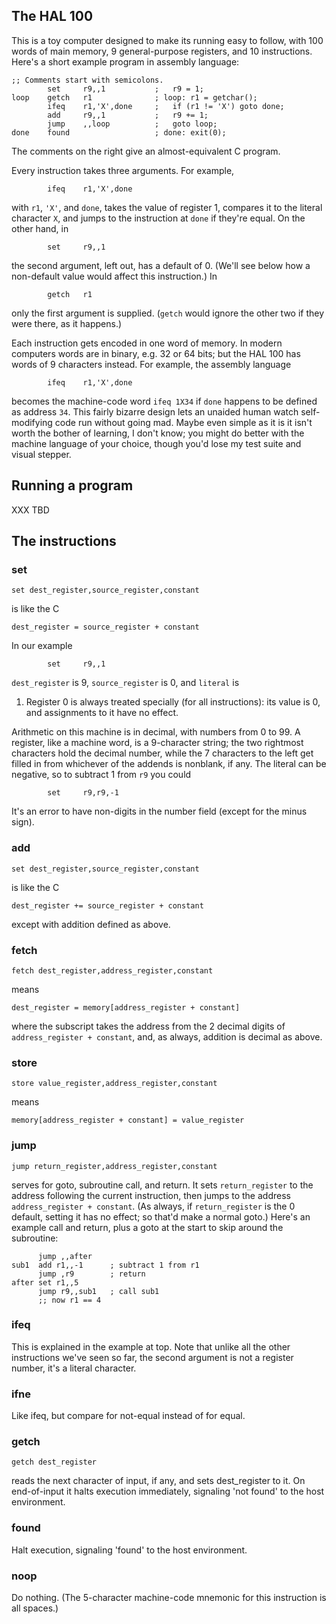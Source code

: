 ## The HAL 100

This is a toy computer designed to make its running easy to follow,
with 100 words of main memory, 9 general-purpose registers, and 10
instructions. Here's a short example program in assembly language:

    ;; Comments start with semicolons.
            set     r9,,1           ;   r9 = 1;
    loop    getch   r1              ; loop: r1 = getchar();
            ifeq    r1,'X',done     ;   if (r1 != 'X') goto done;
            add     r9,,1           ;   r9 += 1;
            jump    ,,loop          ;   goto loop;
    done    found                   ; done: exit(0);

The comments on the right give an almost-equivalent C program.

Every instruction takes three arguments. For example, 

            ifeq    r1,'X',done

with `r1`, `'X'`, and `done`, takes the value of register 1, compares it to 
the literal character `X`, and jumps to the instruction at `done` if they're
equal. On the other hand, in

            set     r9,,1

the second argument, left out, has a default of 0. (We'll see below
how a non-default value would affect this instruction.) In

            getch   r1

only the first argument is supplied. (`getch` would ignore the other
two if they were there, as it happens.)

Each instruction gets encoded in one word of memory. In modern
computers words are in binary, e.g. 32 or 64 bits; but the HAL 100 has
words of 9 characters instead. For example, the assembly language

            ifeq    r1,'X',done

becomes the machine-code word `ifeq 1X34` if `done` happens to be
defined as address `34`. This fairly bizarre design lets an unaided
human watch self-modifying code run without going mad. Maybe even
simple as it is it isn't worth the bother of learning, I don't know;
you might do better with the machine language of your choice, though
you'd lose my test suite and visual stepper.

## Running a program

XXX TBD


## The instructions

### set

    set dest_register,source_register,constant

is like the C

    dest_register = source_register + constant

In our example

            set     r9,,1

`dest_register` is 9, `source_register` is 0, and `literal` is
1. Register 0 is always treated specially (for all instructions): its
value is 0, and assignments to it have no effect.

Arithmetic on this machine is in decimal, with numbers from 0 to 99. A
register, like a machine word, is a 9-character string; the two
rightmost characters hold the decimal number, while the 7 characters
to the left get filled in from whichever of the addends is nonblank,
if any. The literal can be negative, so to subtract 1 from `r9` you could

            set     r9,r9,-1

It's an error to have non-digits in the number field (except for the
minus sign).

### add

    set dest_register,source_register,constant

is like the C

    dest_register += source_register + constant

except with addition defined as above.

### fetch

    fetch dest_register,address_register,constant

means

    dest_register = memory[address_register + constant]

where the subscript takes the address from the 2 decimal digits of
`address_register + constant`, and, as always, addition is decimal as
above.

### store

    store value_register,address_register,constant

means

    memory[address_register + constant] = value_register

### jump

    jump return_register,address_register,constant

serves for goto, subroutine call, and return. It sets
`return_register` to the address following the current instruction,
then jumps to the address `address_register + constant`. (As always,
if `return_register` is the 0 default, setting it has no effect; so
that'd make a normal goto.) Here's an example call and return, plus a
goto at the start to skip around the subroutine:

          jump ,,after
    sub1  add r1,,-1      ; subtract 1 from r1
          jump ,r9        ; return
    after set r1,,5
          jump r9,,sub1   ; call sub1
          ;; now r1 == 4

### ifeq

This is explained in the example at top. Note that unlike all the
other instructions we've seen so far, the second argument is not a
register number, it's a literal character.

### ifne

Like ifeq, but compare for not-equal instead of for equal.

### getch

    getch dest_register

reads the next character of input, if any, and sets dest_register to
it. On end-of-input it halts execution immediately, signaling 'not
found' to the host environment.

### found

Halt execution, signaling 'found' to the host environment.

### noop

Do nothing. (The 5-character machine-code mnemonic for this
instruction is all spaces.)
